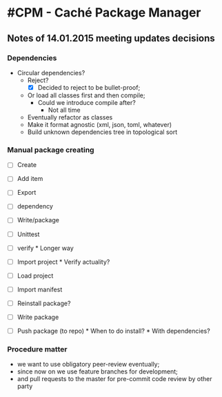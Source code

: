 #CPM - Caché Package Manager
===

## Notes of 14.01.2015 meeting updates decisions

### Dependencies

* Circular dependencies?
	* Reject?
		- [X] Decided to reject to be bullet-proof;
	* Or load all classes first and then compile;
		* Could we introduce compile after?
			* Not all time
	* Eventually refactor as classes
	* Make it format agnostic (xml, json, toml, whatever)
	* Build unknown dependencies tree in topological sort

### Manual package creating
  - [ ] Create
  - [ ]  Add item
  - [ ]  Export
  - [ ]  dependency
  - [ ]  Write/package
  - [ ]  Unittest
  - [ ]  verify
    * Longer way
	
  - [ ]  Import project
    * Verify actuality?
  - [ ]  Load project
  - [ ]  Import manifest
  - [ ]  Reinstall package?
  - [ ]  Write package
  - [ ]  Push package (to repo)
    * When to do install?
    * With dependencies?

### Procedure matter
* we want to use obligatory peer-review eventually;
* since now on we use feature branches for development;
* and pull requests to the master for pre-commit code review by other party

